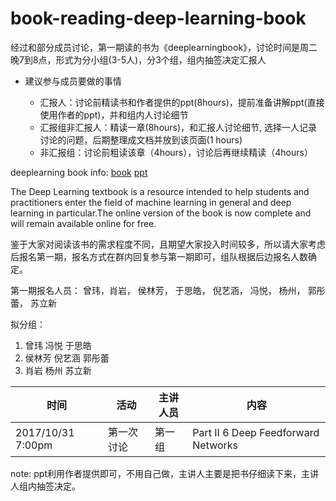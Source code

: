 # book-reading-deep-learning-book

经过和部分成员讨论，第一期读的书为《deeplearningbook》，讨论时间是周二晚7到8点，形式为分小组(3-5人)，分3个组，组内抽签决定汇报人

* 建议参与成员要做的事情

  * 汇报人：讨论前精读书和作者提供的ppt(8hours)，提前准备讲解ppt(直接使用作者的ppt)，并和组内人讨论细节
  * 汇报组非汇报人：精读一章(8hours)，和汇报人讨论细节, 选择一人记录讨论的问题，后期整理成文档并放到该页面(1 hours)
  * 非汇报组：讨论前粗读该章（4hours），讨论后再继续精读（4hours）


deeplearning book info: [book](http://www.deeplearningbook.org/) [ppt](http://www.deeplearningbook.org/lecture_slides.html)

The Deep Learning textbook is a resource intended to help students and practitioners enter the field of machine learning in
general and deep learning in particular.The online version of the book is now complete and will remain available online for free.

鉴于大家对阅读该书的需求程度不同，且期望大家投入时间较多，所以请大家考虑后报名第一期，报名方式在群内回复参与第一期即可，组队根据后边报名人数确定。


第一期报名人员： 曾玮，肖岩， 侯林芳， 于思皓， 倪艺涵， 冯悦， 杨州， 郭彤蕾， 苏立新

拟分组：
1. 曾玮 冯悦 于思皓 
2. 侯林芳 倪艺涵 郭彤蕾
3. 肖岩 杨州 苏立新

|时间|活动|主讲人员|内容|
|---|---|---|---|
2017/10/31  7:00pm | 第一次讨论  | 第一组 | Part II  6 Deep Feedforward Networks |

note: ppt利用作者提供即可，不用自己做，主讲人主要是把书仔细读下来，主讲人组内抽签决定。

